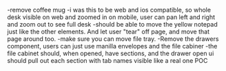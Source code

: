 -remove coffee mug
-i was this to be web and ios compatible, so whole desk visible on web and zoomed in on mobile, user can pan left and right and zoom out to see full desk
-should be able to move the yellow notepad just like the other elements. And let user "tear" off page, and move that page around too.
-make sure you can move file tray.
-Remove the drawers component, users can just use manilla envelopes and the file cabiner
-the file cabinet should, when opened, have sections, and the drawer open ui should pull out each section with tab names visible like a real one POC